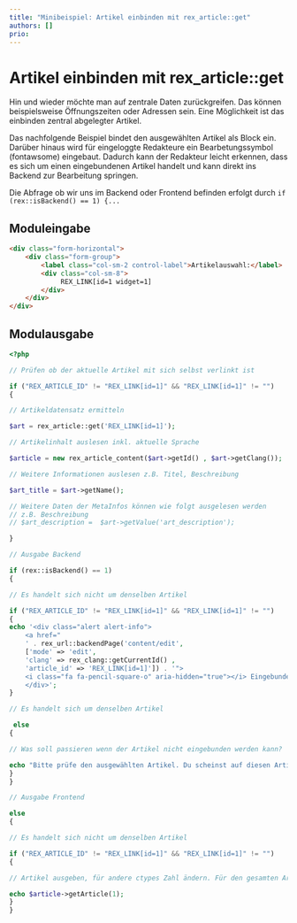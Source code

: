 ```yaml
---
title: "Minibeispiel: Artikel einbinden mit rex_article::get"
authors: []
prio:
---
```


# Artikel einbinden mit rex_article::get

Hin und wieder möchte man auf zentrale Daten zurückgreifen. Das können beispielsweise Öffnungszeiten oder Adressen sein. 
Eine Möglichkeit ist das einbinden zentral abgelegter Artikel. 

Das nachfolgende Beispiel bindet den ausgewählten Artikel als Block ein. Darüber hinaus wird für eingeloggte Redakteure ein Bearbetungssymbol (fontawsome) eingebaut. 
Dadurch kann der Redakteur leicht erkennen, dass es sich um einen eingebundenen Artikel handelt und kann direkt ins Backend zur Bearbeitung springen. 

Die Abfrage ob wir uns im Backend oder Frontend befinden erfolgt durch `if (rex::isBackend() == 1) {...`

## Moduleingabe
```html
<div class="form-horizontal">
    <div class="form-group">
        <label class="col-sm-2 control-label">Artikelauswahl:</label>
        <div class="col-sm-8">
             REX_LINK[id=1 widget=1]
        </div>
    </div>
</div>
```

## Modulausgabe

```php
<?php

// Prüfen ob der aktuelle Artikel mit sich selbst verlinkt ist

if ("REX_ARTICLE_ID" != "REX_LINK[id=1]" && "REX_LINK[id=1]" != "")
{

// Artikeldatensatz ermitteln

$art = rex_article::get('REX_LINK[id=1]');

// Artikelinhalt auslesen inkl. aktuelle Sprache

$article = new rex_article_content($art->getId() , $art->getClang());

// Weitere Informationen auslesen z.B. Titel, Beschreibung

$art_title = $art->getName();

// Weitere Daten der MetaInfos können wie folgt ausgelesen werden
// z.B. Beschreibung
// $art_description =  $art->getValue('art_description');

}

// Ausgabe Backend

if (rex::isBackend() == 1)
{

// Es handelt sich nicht um denselben Artikel

if ("REX_ARTICLE_ID" != "REX_LINK[id=1]" && "REX_LINK[id=1]" != "")
{
echo '<div class="alert alert-info">
    <a href="
    ' . rex_url::backendPage('content/edit', 
    ['mode' => 'edit', 
    'clang' => rex_clang::getCurrentId() ,
    'article_id' => 'REX_LINK[id=1]']) . '">
    <i class="fa fa-pencil-square-o" aria-hidden="true"></i> Eingebundener Artikel: ' . $art->getName() . '</a>
    </div>';
}

// Es handelt sich um denselben Artikel

 else
{

// Was soll passieren wenn der Artikel nicht eingebunden werden kann?

echo "Bitte prüfe den ausgewählten Artikel. Du scheinst auf diesen Artikel hier zu verlinken.";
}
}

// Ausgabe Frontend

else
{

// Es handelt sich nicht um denselben Artikel

if ("REX_ARTICLE_ID" != "REX_LINK[id=1]" && "REX_LINK[id=1]" != "")
{

// Artikel ausgeben, für andere ctypes Zahl ändern. Für den gesamten Artikel inkl. aller Ctypes, die 1 entfernen

echo $article->getArticle(1);
}
}

```

